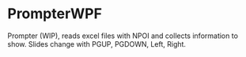 # PrompterWPF

Prompter (WIP), reads excel files with NPOI and collects information to show. Slides change with PGUP, PGDOWN, Left, Right.

